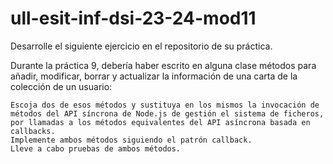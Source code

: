 # ull-esit-inf-dsi-23-24-mod11

Desarrolle el siguiente ejercicio en el repositorio de su práctica.

Durante la práctica 9, debería haber escrito en alguna clase métodos para añadir, modificar, borrar y actualizar la información de una carta de la colección de un usuario:

    Escoja dos de esos métodos y sustituya en los mismos la invocación de métodos del API síncrona de Node.js de gestión el sistema de ficheros, por llamadas a los métodos equivalentes del API asíncrona basada en callbacks.
    Implemente ambos métodos siguiendo el patrón callback.
    Lleve a cabo pruebas de ambos métodos.
